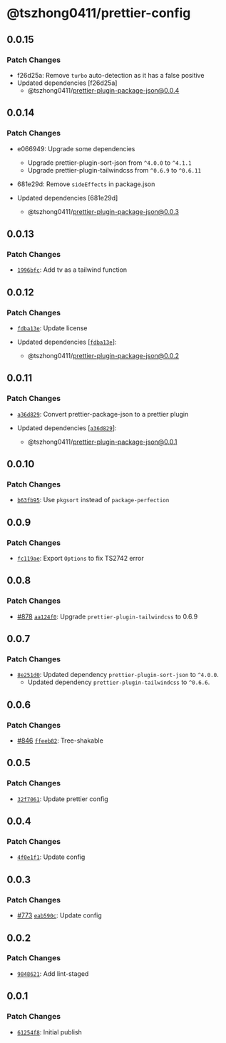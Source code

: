 # @tszhong0411/prettier-config

## 0.0.15

### Patch Changes

- f26d25a: Remove `turbo` auto-detection as it has a false positive
- Updated dependencies [f26d25a]
  - @tszhong0411/prettier-plugin-package-json@0.0.4

## 0.0.14

### Patch Changes

- e066949: Upgrade some dependencies

  - Upgrade prettier-plugin-sort-json from `^4.0.0` to `^4.1.1`
  - Upgrade prettier-plugin-tailwindcss from `^0.6.9` to `^0.6.11`

- 681e29d: Remove `sideEffects` in package.json
- Updated dependencies [681e29d]
  - @tszhong0411/prettier-plugin-package-json@0.0.3

## 0.0.13

### Patch Changes

- [`1996bfc`](https://github.com/isyuricunha/beta-website/blob/main/apps/web/src/content/blog/commit/1996bfcef91f09fa5e10a4108610d28ea80601ae): Add tv as a tailwind function

## 0.0.12

### Patch Changes

- [`fdba13e`](https://github.com/isyuricunha/beta-website/blob/main/apps/web/src/content/blog/commit/fdba13e933085bec17f85ec686161377295e13f7): Update license

- Updated dependencies [[`fdba13e`](https://github.com/isyuricunha/beta-website/blob/main/apps/web/src/content/blog/commit/fdba13e933085bec17f85ec686161377295e13f7)]:
  - @tszhong0411/prettier-plugin-package-json@0.0.2

## 0.0.11

### Patch Changes

- [`a36d829`](https://github.com/isyuricunha/beta-website/blob/main/apps/web/src/content/blog/commit/a36d829b62622c785f0060debe3ab7ee7dd0ac05): Convert prettier-package-json to a prettier plugin

- Updated dependencies [[`a36d829`](https://github.com/isyuricunha/beta-website/blob/main/apps/web/src/content/blog/commit/a36d829b62622c785f0060debe3ab7ee7dd0ac05)]:
  - @tszhong0411/prettier-plugin-package-json@0.0.1

## 0.0.10

### Patch Changes

- [`b63fb95`](https://github.com/isyuricunha/beta-website/blob/main/apps/web/src/content/blog/commit/b63fb9579613f671d4382701d12c3c296f8348b4): Use `pkgsort` instead of `package-perfection`

## 0.0.9

### Patch Changes

- [`fc119ae`](https://github.com/isyuricunha/beta-website/blob/main/apps/web/src/content/blog/commit/fc119ae7b1a366478489917ddedea7a3efd792af): Export `Options` to fix TS2742 error

## 0.0.8

### Patch Changes

- [#878](https://github.com/isyuricunha/beta-website/blob/main/apps/web/src/content/blog/pull/878) [`aa124f0`](https://github.com/isyuricunha/beta-website/blob/main/apps/web/src/content/blog/commit/aa124f0398aff3ac8448864bac25af54d9ccf220): Upgrade `prettier-plugin-tailwindcss` to 0.6.9

## 0.0.7

### Patch Changes

- [`8e251d0`](https://github.com/isyuricunha/beta-website/blob/main/apps/web/src/content/blog/commit/8e251d073c19853086759036d41afd92bfe59b83): Updated dependency `prettier-plugin-sort-json` to `^4.0.0`.
  - Updated dependency `prettier-plugin-tailwindcss` to `^0.6.6`.

## 0.0.6

### Patch Changes

- [#846](https://github.com/isyuricunha/beta-website/blob/main/apps/web/src/content/blog/pull/846) [`ffeeb82`](https://github.com/isyuricunha/beta-website/blob/main/apps/web/src/content/blog/commit/ffeeb82b01e12597980fbb797e5d499591c23cc4): Tree-shakable

## 0.0.5

### Patch Changes

- [`32f7061`](https://github.com/isyuricunha/beta-website/blob/main/apps/web/src/content/blog/commit/32f7061859adfb350d578faee083b2a30953da5f): Update prettier config

## 0.0.4

### Patch Changes

- [`4f0e1f1`](https://github.com/isyuricunha/beta-website/blob/main/apps/web/src/content/blog/commit/4f0e1f11021036bb7506eba3ed8554df3ef7c7ea): Update config

## 0.0.3

### Patch Changes

- [#773](https://github.com/isyuricunha/beta-website/blob/main/apps/web/src/content/blog/pull/773) [`eab590c`](https://github.com/isyuricunha/beta-website/blob/main/apps/web/src/content/blog/commit/eab590c9d881b8a9a5ee65e1a213656e413e4114): Update config

## 0.0.2

### Patch Changes

- [`9848621`](https://github.com/isyuricunha/beta-website/blob/main/apps/web/src/content/blog/commit/98486214c93881db6c292b424e03a7afa328f5c7): Add lint-staged

## 0.0.1

### Patch Changes

- [`61254f8`](https://github.com/isyuricunha/beta-website/blob/main/apps/web/src/content/blog/commit/61254f80abb63f43310cefd5ccc4dcd8eb098875): Initial publish
